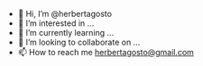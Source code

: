 - 👋 Hi, I’m @herbertagosto
- 👀 I’m interested in ...
- 🌱 I’m currently learning ...
- 💞️ I’m looking to collaborate on ...
- 📫 How to reach me herbertagosto@gmail.com

<!---
herbertagosto/herbertagosto is a ✨ special ✨ repository because its `README.md` (this file) appears on your GitHub profile.
You can click the Preview link to take a look at your changes.
--->

